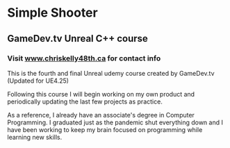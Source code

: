 # Simple Shooter
## GameDev.tv Unreal C++ course
### Visit www.chriskelly48th.ca for contact info

This is the fourth and final Unreal udemy course created by GameDev.tv (Updated for UE4.25) 

Following this course I will begin working on my own product and periodically updating the last few projects as practice. 

As a reference, I already have an associate's degree in Computer Programming. I graduated just as the pandemic shut everything down and I have been working to keep my brain focused on programming while learning new skills. 
